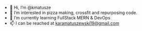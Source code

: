 - 👋 Hi, I’m @kmatusze
- 👀 I’m interested in pizza making, crossfit and repurposing code.
- 🌱 I’m currently learning FullStack MERN & DevOps
- 📫 I can be reached at karamatuszewski19@gmail.com 

<!---
kmatusze/kmatusze is a ✨ special ✨ repository because its `README.md` (this file) appears on your GitHub profile.
You can click the Preview link to take a look at your changes.
--->

